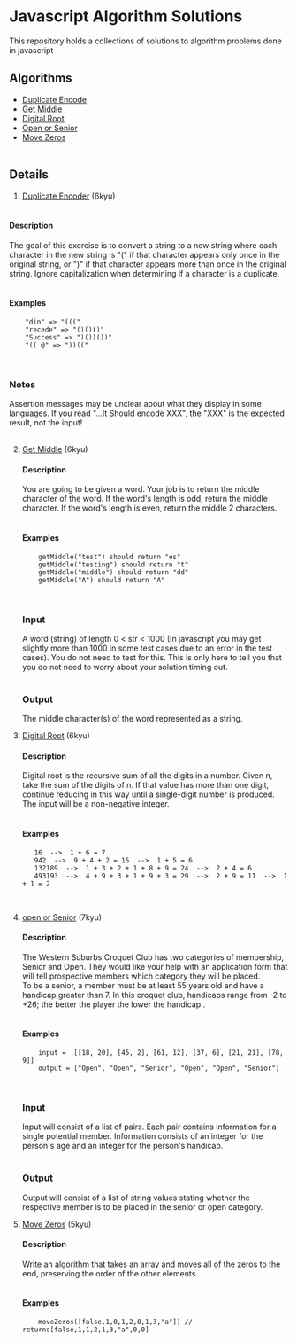 # Javascript Algorithm Solutions

This repository holds a collections of solutions to algorithm problems done in javascript

## Algorithms

- [Duplicate Encode](#duplicate-encoder)
- [Get Middle](#getMiddle)
- [Digital Root](#digitalRoot)
- [Open or Senior](#openOrSenior)
- [Move Zeros](#moveZeros)
  <br><br>

## Details

<div id="duplicate-encoder">

1.  [Duplicate Encoder](https://www.codewars.com/kata/54b42f9314d9229fd6000d9c/train/javascript) (6kyu) <br><br>

#### Description

The goal of this exercise is to convert a string to a new string where each character in the new string is "(" if that character appears only once in the original string, or ")" if that character appears more than once in the original string. Ignore capitalization when determining if a character is a duplicate.<br><br>

#### Examples

```
    "din" => "((("
    "recede" => "()()()"
    "Success" => ")())())"
    "(( @" => "))(("
```

<br>

### Notes <br>

Assertion messages may be unclear about what they display in some languages. If you read "...It Should encode XXX", the "XXX" is the expected result, not the input!
<br> <br>

</div>

<div id="getMiddle">

2.  [Get Middle](https://www.codewars.com/kata/54b42f9314d9229fd6000d9c/train/javascript) (6kyu)

    #### Description

    You are going to be given a word. Your job is to return the middle character of the word. If the word's length is odd, return the middle character. If the word's length is even, return the middle 2 characters.<br><br>

    #### Examples

    ```
        getMiddle("test") should return "es"
        getMiddle("testing") should return "t"
        getMiddle("middle") should return "dd"
        getMiddle("A") should return "A"
    ```

    <br>

    ### Input <br>

    A word (string) of length 0 < str < 1000 (In javascript you may get slightly more than 1000 in some test cases due to an error in the test cases). You do not need to test for this. This is only here to tell you that you do not need to worry about your solution timing out.<br><br>

    ### Output <br>

    The middle character(s) of the word represented as a string.

</div>

<div id="digitalRoot">

3.  [Digital Root](https://www.codewars.com/kata/541c8630095125aba6000c00/train/javascript) (6kyu)<br>

    #### Description

    Digital root is the recursive sum of all the digits in a number. Given n, take the sum of the digits of n. If that value has more than one digit, continue reducing in this way until a single-digit number is produced. The input will be a non-negative integer.<br><br>

    #### Examples

    ```
       16  -->  1 + 6 = 7
       942  -->  9 + 4 + 2 = 15  -->  1 + 5 = 6
       132189  -->  1 + 3 + 2 + 1 + 8 + 9 = 24  -->  2 + 4 = 6
       493193  -->  4 + 9 + 3 + 1 + 9 + 3 = 29  -->  2 + 9 = 11  -->  1 + 1 = 2
    ```

    <br>

</div>

<div id="openOrSenior">

4.  [open or Senior](https://www.codewars.com/kata/5502c9e7b3216ec63c0001aa/train/javascript) (7kyu)

    #### Description

    The Western Suburbs Croquet Club has two categories of membership, Senior and Open. They would like your help with an application form that will tell prospective members which category they will be placed.<br>To be a senior, a member must be at least 55 years old and have a handicap greater than 7. In this croquet club, handicaps range from -2 to +26; the better the player the lower the handicap..<br><br>

    #### Examples

    ```
        input =  [[18, 20], [45, 2], [61, 12], [37, 6], [21, 21], [78, 9]]
        output = ["Open", "Open", "Senior", "Open", "Open", "Senior"]
    ```

    <br>

    ### Input <br>

    Input will consist of a list of pairs. Each pair contains information for a single potential member. Information consists of an integer for the person's age and an integer for the person's handicap.<br><br>

    ### Output <br>

    Output will consist of a list of string values stating whether the respective member is to be placed in the senior or open category.

</div>
<div id="moveZeros">

5.  [Move Zeros](https://www.codewars.com/kata/52597aa56021e91c93000cb0/train/javascript) (5kyu)

    #### Description

    Write an algorithm that takes an array and moves all of the zeros to the end, preserving the order of the other elements.<br><br>

    #### Examples

    ```
        moveZeros([false,1,0,1,2,0,1,3,"a"]) // returns[false,1,1,2,1,3,"a",0,0]
    ```

    <br>

</div>
